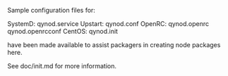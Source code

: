 Sample configuration files for:

SystemD: qynod.service
Upstart: qynod.conf
OpenRC:  qynod.openrc
         qynod.openrcconf
CentOS:  qynod.init

have been made available to assist packagers in creating node packages here.

See doc/init.md for more information.
